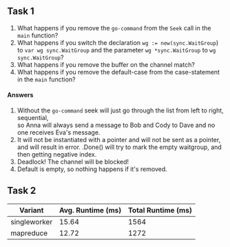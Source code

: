 ## Task 1

1. What happens if you remove the `go-command` from the `Seek` call in the `main` function?
2. What happens if you switch the declaration `wg := new(sync.WaitGroup`) to `var wg sync.WaitGroup` and the parameter `wg *sync.WaitGroup` to `wg sync.WaitGroup`?
3. What happens if you remove the buffer on the channel match?
4. What happens if you remove the default-case from the case-statement in the `main` function?

#### Answers

1. Without the `go-command` seek will just go through the list from left to right, sequential,  
   so Anna will always send a message to Bob and Cody to Dave and no one receives Eva's message.
2. It will not be instantiated with a pointer and will not be sent as a pointer, and will result in error. .Done() will try to mark 
   the empty waitgroup, and then getting negative index. 
3. Deadlock! The channel will be blocked! 
4. Default is empty, so nothing happens if it's removed.


## Task 2
|Variant       | Avg. Runtime (ms) | Total Runtime (ms) |
| ------------ | ------------------|--------------------|
| singleworker |             15.64 |                1564| 
| mapreduce    |             12.72 |                1272|
